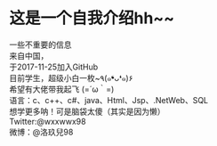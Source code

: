 # 这是一个自我介绍hh~~   
一些不重要的信息      
来自中国，   
于2017-11-25加入GitHub   
目前学生，超级小白一枚~٩(๑❛ᴗ❛๑)۶   
希望有大佬带我起飞 (=´ω｀=)   
语言：c、c++、c#、java、Html、Jsp、.NetWeb、SQL   
想学更多呐！可是脑袋太傻（其实是因为懒）  
Twitter:@wxxwwx98   
微博：@洛玖兒98    
